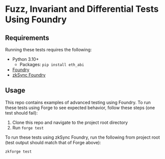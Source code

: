 # Fuzz, Invariant and Differential Tests Using Foundry

## Requirements

Running these tests requires the following:

- Python 3.10+
  - Packages: `pip install eth_abi`
- [Foundry](https://github.com/foundry-rs)
- [zkSync Foundry](https://github.com/matter-labs/foundry-zksync)

## Usage

This repo contains examples of advanced testing using Foundry. To run these tests using Forge to see expected behavior, follow these steps (one test should fail): 

1. Clone this repo and navigate to the project root directory
2. Run `forge test`

To run these tests using zkSync Foundry, run the following from project root (test output should match that of Forge above):

```sh
zkforge test
```
